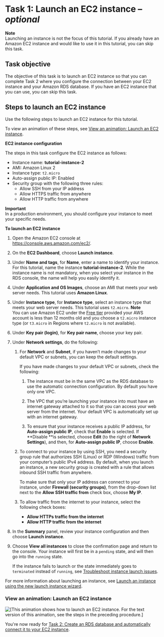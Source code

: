 # Task 1: Launch an EC2 instance – *optional*<a name="option2-task1-launch-ec2-instance"></a>

**Note**  
Launching an instance is not the focus of this tutorial\. If you already have an Amazon EC2 instance and would like to use it in this tutorial, you can skip this task\.

## Task objective<a name="option2-task1-launch-ec2-instance-task-objective"></a>

The objective of this task is to launch an EC2 instance so that you can complete Task 2 where you configure the connection between your EC2 instance and your Amazon RDS database\. If you have an EC2 instance that you can use, you can skip this task\.

## Steps to launch an EC2 instance<a name="option2-task1-launch-ec2-instance-steps"></a>

Use the following steps to launch an EC2 instance for this tutorial\.

To view an animation of these steps, see [View an animation: Launch an EC2 instance](#option2-launch-ec2-instance-animation)\.

**EC2 instance configuration**

The steps in this task configure the EC2 instance as follows:
+ Instance name: **tutorial\-instance\-2**
+ AMI: Amazon Linux 2
+ Instance type: `t2.micro`
+ Auto\-assign public IP: Enabled 
+ Security group with the following three rules:
  + Allow SSH from your IP address
  + Allow HTTPS traffic from anywhere
  + Allow HTTP traffic from anywhere

**Important**  
In a production environment, you should configure your instance to meet your specific needs\.

**To launch an EC2 instance**

1. Open the Amazon EC2 console at [https://console\.aws\.amazon\.com/ec2/](https://console.aws.amazon.com/ec2/)\.

1. On the **EC2 Dashboard**, choose **Launch instance**\.

1. Under **Name and tags**, for **Name**, enter a name to identify your instance\. For this tutorial, name the instance **tutorial\-instance\-2**\. While the instance name is not mandatory, when you select your instance in the RDS console, the name will help you easily identify it\.

1. Under **Application and OS Images**, choose an AMI that meets your web server needs\. This tutorial uses **Amazon Linux**\.

1. Under **Instance type**, for **Instance type**, select an instance type that meets your web server needs\. This tutorial uses `t2.micro`\.
**Note**  
You can use Amazon EC2 under the [Free tier](http://aws.amazon.com/free) provided your AWS account is less than 12 months old and you choose a `t2.micro` instance type \(or `t3.micro` in Regions where `t2.micro` is not available\)\.

1. Under **Key pair \(login\)**, for **Key pair name**, choose your key pair\.

1. Under **Network settings**, do the following:

   1. For **Network** and **Subnet**, if you haven’t made changes to your default VPC or subnets, you can keep the default settings\. 

      If you have made changes to your default VPC or subnets, check the following:

      1. The instance must be in the same VPC as the RDS database to use the automatic connection configuration\. By default you have only one VPC\.

      1. The VPC that you’re launching your instance into must have an internet gateway attached to it so that you can access your web server from the internet\. Your default VPC is automatically set up with an internet gateway\.

      1. To ensure that your instance receives a public IP address, for **Auto\-assign public IP**, check that **Enable** is selected\. If **Disable **is selected, choose **Edit** \(to the right of **Network Settings**\), and then, for **Auto\-assign public IP**, choose **Enable**\.

   1. To connect to your instance by using SSH, you need a security group rule that authorizes SSH \(Linux\) or RDP \(Windows\) traffic from your computer’s public IPv4 address\. By default, when you launch an instance, a new security group is created with a rule that allows inbound SSH traffic from anywhere\.

      To make sure that only your IP address can connect to your instance, under **Firewall \(security groups\)**, from the drop\-down list next to the **Allow SSH traffic from** check box, choose **My IP**\.

   1. To allow traffic from the internet to your instance, select the following check boxes:
      + **Allow HTTPs traffic from the internet**
      + **Allow HTTP traffic from the internet**

1. In the **Summary** panel, review your instance configuration and then choose **Launch instance**\.

1. Choose **View all instances** to close the confirmation page and return to the console\. Your instance will first be in a `pending` state, and will then go into the `running` state\. 

   If the instance fails to launch or the state immediately goes to `terminated` instead of `running`, see [Troubleshoot instance launch issues](troubleshooting-launch.md)\.

For more information about launching an instance, see [Launch an instance using the new launch instance wizard](ec2-launch-instance-wizard.md)\.

### View an animation: Launch an EC2 instance<a name="option2-launch-ec2-instance-animation"></a>

![\[This animation shows how to launch an EC2 instance. For the text version of this animation, see the steps in the preceding procedure.\]](http://docs.aws.amazon.com/AWSEC2/latest/WindowsGuide/images/tutorial-launch-instance.gif)

You're now ready for [Task 2: Create an RDS database and automatically connect it to your EC2 instance](option2-task2-create-rds-database.md)\.